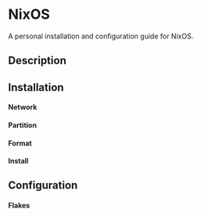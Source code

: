 # NixOS

A personal installation and configuration guide for NixOS.

## Description

## Installation

#### Network

#### Partition

#### Format

#### Install

## Configuration

#### Flakes
